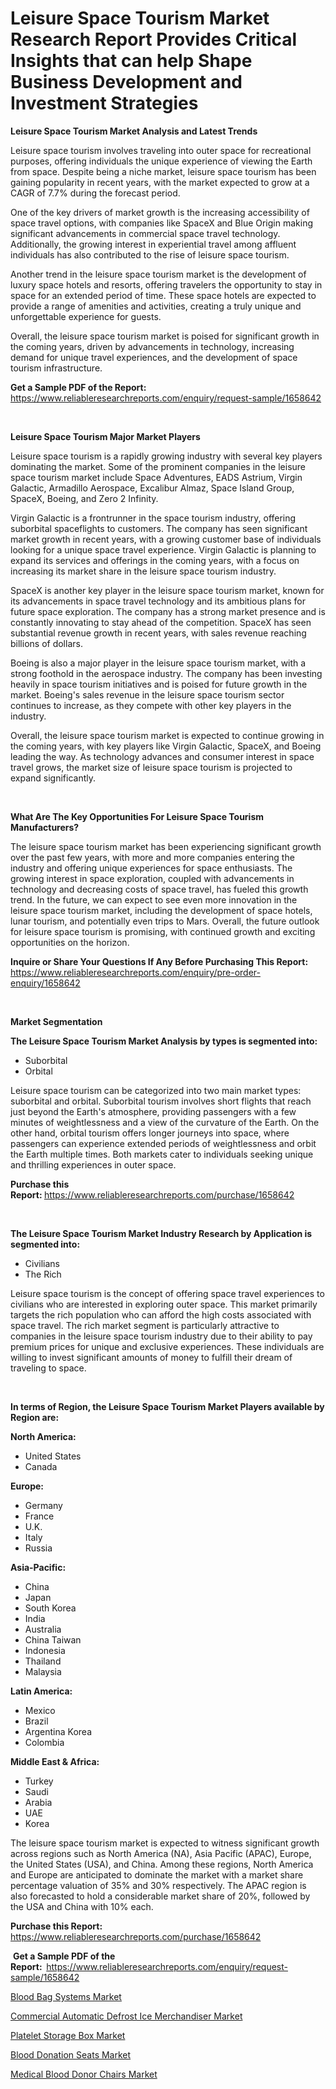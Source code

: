 <p><h1>Leisure Space Tourism Market Research Report Provides Critical Insights that can help Shape Business Development and Investment Strategies</h1></p><p><strong>Leisure Space Tourism Market Analysis and Latest Trends</strong></p>
<p><p>Leisure space tourism involves traveling into outer space for recreational purposes, offering individuals the unique experience of viewing the Earth from space. Despite being a niche market, leisure space tourism has been gaining popularity in recent years, with the market expected to grow at a CAGR of 7.7% during the forecast period.</p><p>One of the key drivers of market growth is the increasing accessibility of space travel options, with companies like SpaceX and Blue Origin making significant advancements in commercial space travel technology. Additionally, the growing interest in experiential travel among affluent individuals has also contributed to the rise of leisure space tourism.</p><p>Another trend in the leisure space tourism market is the development of luxury space hotels and resorts, offering travelers the opportunity to stay in space for an extended period of time. These space hotels are expected to provide a range of amenities and activities, creating a truly unique and unforgettable experience for guests.</p><p>Overall, the leisure space tourism market is poised for significant growth in the coming years, driven by advancements in technology, increasing demand for unique travel experiences, and the development of space tourism infrastructure.</p></p>
<p><strong>Get a Sample PDF of the Report:&nbsp;</strong> <a href="https://www.reliableresearchreports.com/enquiry/request-sample/1658642">https://www.reliableresearchreports.com/enquiry/request-sample/1658642</a></p>
<p>&nbsp;</p>
<p><strong>Leisure Space Tourism Major Market Players</strong></p>
<p><p>Leisure space tourism is a rapidly growing industry with several key players dominating the market. Some of the prominent companies in the leisure space tourism market include Space Adventures, EADS Astrium, Virgin Galactic, Armadillo Aerospace, Excalibur Almaz, Space Island Group, SpaceX, Boeing, and Zero 2 Infinity.</p><p>Virgin Galactic is a frontrunner in the space tourism industry, offering suborbital spaceflights to customers. The company has seen significant market growth in recent years, with a growing customer base of individuals looking for a unique space travel experience. Virgin Galactic is planning to expand its services and offerings in the coming years, with a focus on increasing its market share in the leisure space tourism industry.</p><p>SpaceX is another key player in the leisure space tourism market, known for its advancements in space travel technology and its ambitious plans for future space exploration. The company has a strong market presence and is constantly innovating to stay ahead of the competition. SpaceX has seen substantial revenue growth in recent years, with sales revenue reaching billions of dollars.</p><p>Boeing is also a major player in the leisure space tourism market, with a strong foothold in the aerospace industry. The company has been investing heavily in space tourism initiatives and is poised for future growth in the market. Boeing's sales revenue in the leisure space tourism sector continues to increase, as they compete with other key players in the industry.</p><p>Overall, the leisure space tourism market is expected to continue growing in the coming years, with key players like Virgin Galactic, SpaceX, and Boeing leading the way. As technology advances and consumer interest in space travel grows, the market size of leisure space tourism is projected to expand significantly.</p></p>
<p>&nbsp;</p>
<p><strong>What Are The Key Opportunities For Leisure Space Tourism Manufacturers?</strong></p>
<p><p>The leisure space tourism market has been experiencing significant growth over the past few years, with more and more companies entering the industry and offering unique experiences for space enthusiasts. The growing interest in space exploration, coupled with advancements in technology and decreasing costs of space travel, has fueled this growth trend. In the future, we can expect to see even more innovation in the leisure space tourism market, including the development of space hotels, lunar tourism, and potentially even trips to Mars. Overall, the future outlook for leisure space tourism is promising, with continued growth and exciting opportunities on the horizon.</p></p>
<p><strong>Inquire or Share Your Questions If Any Before Purchasing This Report:</strong> <a href="https://www.reliableresearchreports.com/enquiry/pre-order-enquiry/1658642">https://www.reliableresearchreports.com/enquiry/pre-order-enquiry/1658642</a></p>
<p>&nbsp;</p>
<p><strong>Market Segmentation</strong></p>
<p><strong>The Leisure Space Tourism Market Analysis by types is segmented into:</strong></p>
<p><ul><li>Suborbital</li><li>Orbital</li></ul></p>
<p><p>Leisure space tourism can be categorized into two main market types: suborbital and orbital. Suborbital tourism involves short flights that reach just beyond the Earth's atmosphere, providing passengers with a few minutes of weightlessness and a view of the curvature of the Earth. On the other hand, orbital tourism offers longer journeys into space, where passengers can experience extended periods of weightlessness and orbit the Earth multiple times. Both markets cater to individuals seeking unique and thrilling experiences in outer space.</p></p>
<p><strong>Purchase this Report:&nbsp;</strong><a href="https://www.reliableresearchreports.com/purchase/1658642">https://www.reliableresearchreports.com/purchase/1658642</a></p>
<p>&nbsp;</p>
<p><strong>The Leisure Space Tourism Market Industry Research by Application is segmented into:</strong></p>
<p><ul><li>Civilians</li><li>The Rich</li></ul></p>
<p><p>Leisure space tourism is the concept of offering space travel experiences to civilians who are interested in exploring outer space. This market primarily targets the rich population who can afford the high costs associated with space travel. The rich market segment is particularly attractive to companies in the leisure space tourism industry due to their ability to pay premium prices for unique and exclusive experiences. These individuals are willing to invest significant amounts of money to fulfill their dream of traveling to space.</p></p>
<p>&nbsp;</p>
<p><strong>In terms of Region, the Leisure Space Tourism Market Players available by Region are:</strong></p>
<p>
    <p> <strong> North America: </strong>
        <ul>
            <li>United States</li>
            <li>Canada</li>
        </ul>
        </p> 
    <p> <strong> Europe: </strong>
        <ul>
            <li>Germany</li>
            <li>France</li>
            <li>U.K.</li>
            <li>Italy</li>
            <li>Russia</li>
        </ul>
        </p> 
    <p> <strong> Asia-Pacific: </strong>
        <ul>
            <li>China</li>
            <li>Japan</li>
            <li>South Korea</li>
            <li>India</li>
            <li>Australia</li>
            <li>China Taiwan</li>
            <li>Indonesia</li>
            <li>Thailand</li>
            <li>Malaysia</li>
        </ul>
        </p> 
    <p> <strong> Latin America: </strong>
        <ul>
            <li>Mexico</li>
            <li>Brazil</li>
            <li>Argentina Korea</li>
            <li>Colombia</li>
        </ul>
        </p> 
    <p> <strong> Middle East & Africa: </strong>
        <ul>
            <li>Turkey</li>
            <li>Saudi</li>
            <li>Arabia</li>
            <li>UAE</li>
            <li>Korea</li>
        </ul>
    </p>
    </p>
<p><p>The leisure space tourism market is expected to witness significant growth across regions such as North America (NA), Asia Pacific (APAC), Europe, the United States (USA), and China. Among these regions, North America and Europe are anticipated to dominate the market with a market share percentage valuation of 35% and 30% respectively. The APAC region is also forecasted to hold a considerable market share of 20%, followed by the USA and China with 10% each.</p></p>
<p><strong>Purchase this Report: </strong><a href="https://www.reliableresearchreports.com/purchase/1658642">https://www.reliableresearchreports.com/purchase/1658642</a></p>
<p>&nbsp;<strong>Get a Sample PDF of the Report:&nbsp;&nbsp;</strong><a href="https://www.reliableresearchreports.com/enquiry/request-sample/1658642">https://www.reliableresearchreports.com/enquiry/request-sample/1658642</a></p>
<p><strong></strong></p>
<p><p><a href="https://medium.com/@trevawisozk_19409/blood-bag-systems-market-size-reveals-the-best-marketing-channels-in-global-industry-34ecd48a0f20">Blood Bag Systems Market</a></p><p><a href="https://github.com/Alonsoolds3wq1d81czn8rbol/Market-Research-Report-List-1/blob/main/commercial-automatic-defrost-ice-merchandiser-market.md">Commercial Automatic Defrost Ice Merchandiser Market</a></p><p><a href="https://medium.com/@trevawisozk_19409/platelet-storage-box-market-size-market-outlook-and-market-forecast-2024-to-2031-95accc7c0957">Platelet Storage Box Market</a></p><p><a href="https://medium.com/p/86649871650d/edit">Blood Donation Seats Market</a></p><p><a href="https://medium.com/@trevawisozk_19409/medical-blood-donor-chairs-market-the-key-to-successful-business-strategy-forecast-till-2031-8e5246ba0fbf">Medical Blood Donor Chairs Market</a></p></p>